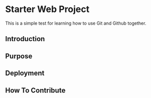 # Starter Web Project

This is a simple test for learning
how to use Git and Github together.

## Introduction

## Purpose

## Deployment

## How To Contribute